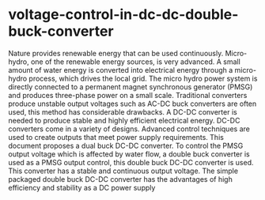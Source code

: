 # voltage-control-in-dc-dc-double-buck-converter

Nature provides renewable energy that can be used continuously. Micro-hydro, one of the renewable energy sources, is very advanced. A small amount of water energy is converted into electrical energy through a micro-hydro process, which drives the local grid. The micro hydro power system is directly connected to a permanent magnet synchronous generator (PMSG) and produces three-phase power on a small scale. Traditional converters produce unstable output voltages such as AC-DC buck converters are often used, this method has considerable drawbacks. A DC-DC converter is needed to produce stable and highly efficient electrical energy. DC-DC converters come in a variety of designs. Advanced control techniques are used to create outputs that meet power supply requirements. This document proposes a dual buck DC-DC converter. To control the PMSG output voltage which is affected by water flow, a double buck converter is used as a PMSG output control, this double buck DC-DC converter is used. This converter has a stable and continuous output voltage. The simple packaged double buck DC-DC converter has the advantages of high efficiency and stability as a DC power supply
